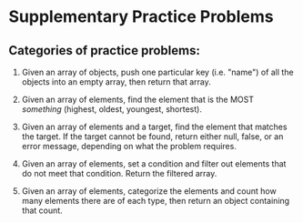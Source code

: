 # Supplementary Practice Problems

## Categories of practice problems:

1) Given an array of objects, push one particular key (i.e. "name") of all the objects into an empty array, then return that array.

2) Given an array of elements, find the element that is the MOST *something* (highest, oldest, youngest, shortest).

3) Given an array of elements and a target, find the element that matches the target. If the target cannot be found, return either null, false, or an error message, depending on what the problem requires.

4) Given an array of elements, set a condition and filter out elements that do not meet that condition. Return the filtered array.

5) Given an array of elements, categorize the elements and count how many elements there are of each type, then return an object containing that count.
 
